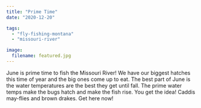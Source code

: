 ```yaml
---
title: "Prime Time"
date: "2020-12-20"

tags:
  - "fly-fishing-montana"
  - "missouri-river"

image:
  filename: featured.jpg
---
```




June is prime time to fish the Missouri River! We have our biggest hatches this time of year and the big ones come up to eat. The best part of June is the water temperatures are the best they get until fall. The prime water temps make the bugs hatch and make the fish rise. You get the idea! Caddis may-flies and brown drakes. Get here now!
